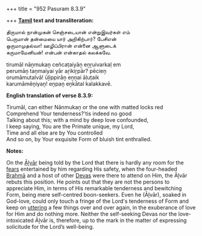 +++
title = "952 Pasuram 8.3.9"

+++
**[Tamil](/definition/tamil#history "show Tamil definitions") text and transliteration:**

திருமால் நான்முகன் செஞ்சடையான் என்றுஇவர்கள் எம்  
பெருமான் தன்மையை யார் அறிகிற்பார்? பேசிஎன்  
ஒருமாமுதல்வா! ஊழிப்பிரான் என்னை ஆளுடைக்  
கருமாமேனியன்! என்பன் என்காதல் கலக்கவே.

tirumāl nāṉmukaṉ ceñcaṭaiyāṉ eṉṟuivarkaḷ em  
perumāṉ taṉmaiyai yār aṟikiṟpār? pēcieṉ  
orumāmutalvā! ūḻippirāṉ eṉṉai āḷuṭaik  
karumāmēṉiyaṉ! eṉpaṉ eṉkātal kalakkavē.

**English translation of verse 8.3.9:**

Tirumāl, can either Nānmukaṉ or the one with matted locks red  
Comprehend Your tenderness?’tis indeed no good  
Talking about this; with a mind by deep love confounded,  
I keep saying, You are the Primate unique, my Lord,  
Time and all else are by You controlled  
And so on, by Your exquisite Form of bluish tint enthralled.

**Notes:**

On the [Āḻvār](/definition/aḻvar#vaishnavism "show Āḻvār definitions") being told by the Lord that there is hardly any room for the [fears](/definition/fear#history "show fears definitions") entertained by him regarding His safety, when the four-headed [Brahmā](/definition/brahma#vaishnavism "show Brahmā definitions") and a host of other [Devas](/definition/deva#vaishnavism "show Devas definitions") were there to attend on Him, the Āḻvār rebuts this position. He points out that they are not the persons to appreciate Him, in terms of His remarkable tenderness and bewitching Form, being mere self-centred boon-seekers. Even he (Āḻvār), soaked in God-love, could only touch a fringe of the Lord's tenderness of Form and keep on [uttering](/definition/uttering#history "show uttering definitions") a few things over and over again, in the exuberance of love for Him and do nothing more. Neither the self-seeking Devas nor the love-intoxicated Āḻvār is, therefore, up to the mark in the matter of expressing solicitude for the Lord’s well-being.



